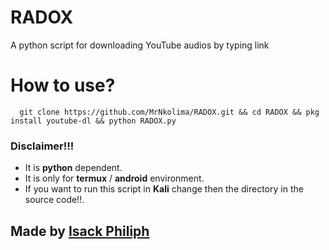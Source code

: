 # RADOX
A python script for downloading YouTube audios by typing link

# How to use?
      
      git clone https://github.com/MrNkolima/RADOX.git && cd RADOX && pkg install youtube-dl && python RADOX.py
      
### Disclaimer!!!
  + It is **python**  dependent. 
  + It is only for **termux** / **android** environment.  
  + If you want to run this script in **Kali** change then the directory in the source code!!.
      
## Made by [Isack Philiph](https://twitter.com/isack_nkolima?t=Y-O4vFjrAS1HToQD50L27Q&s=09)
